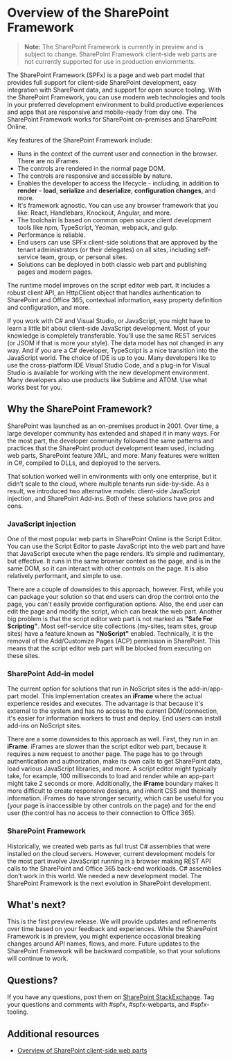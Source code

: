 # Overview of the SharePoint Framework

>**Note:** The SharePoint Framework is currently in preview and is subject to change. SharePoint Framework client-side web parts are not currently supported for use in production enviornments.

The SharePoint Framework (SPFx) is a page and web part model that provides full support for client-side SharePoint development, easy integration with SharePoint data, and support for open source tooling. With the SharePoint Framework, you can use modern web technologies and tools in your preferred development environment to build productive experiences and apps that are responsive and mobile-ready from day one. The SharePoint Framework works for SharePoint on-premises and SharePoint Online.
 
Key features of the SharePoint Framework include:

* Runs in the context of the current user and connection in the browser. There are no iFrames.
* The controls are rendered in the normal page DOM.
* The controls are responsive and accessible by nature.
* Enables the developer to access the lifecycle - including, in addition to **render** -  **load**, **serialize** and **deserialize**, **configuration changes**, and more.
* It's framework agnostic. You can use any browser framework that you like: React, Handlebars, Knockout, Angular, and more.
* The toolchain is based on common open source client development tools like npm, TypeScript, Yeoman, webpack, and gulp.
* Performance is reliable.
* End users can use SPFx client-side solutions that are approved by the tenant administrators (or their delegates) on all sites, including self-service team, group, or personal sites. 
* Solutions can be deployed in both classic web part and publishing pages and modern pages.
 
The runtime model improves on the script editor web part. It includes a robust client API, an HttpClient object that handles authentication to SharePoint and Office 365, contextual information, easy property definition and configuration, and more. 

If you work with C# and Visual Studio, or JavaScript, you might have to learn a little bit about client-side JavaScript development. Most of your knowledge is completely transferable. You’ll use the same REST services (or JSOM if that is more your style). The data model has not changed in any way. And if you are a C# developer, TypeScript is a nice transition into the JavaScript world. The choice of IDE is up to you. Many developers like to use the cross-platform IDE Visual Studio Code, and a plug-in for Visual Studio is available for working with the new development environment. Many developers also use products like Sublime and ATOM. Use what works best for you.

## Why the SharePoint Framework?

SharePoint was launched as an on-premises product in 2001. Over time, a large developer community has extended and shaped it in many ways. For the most part, the developer community followed the same patterns and practices that the SharePoint product development team used, including web parts, SharePoint feature XML, and more. Many features were written in C#, compiled to DLLs, and deployed to the servers.
 
That solution worked well in environments with only one enterprise, but it didn’t scale to the cloud, where multiple tenants run side-by-side. As a result, we introduced two alternative models: client-side JavaScript injection, and SharePoint Add-ins. Both of these solutions have pros and cons. 

### JavaScript injection

One of the most popular web parts in SharePoint Online is the Script Editor. You can use the Script Editor to paste JavaScript into the web part and have that JavaScript execute when the page renders. It’s simple and rudimentary, but effective. It runs in the same browser context as the page, and is in the same DOM, so it can interact with other controls on the page.  It is also relatively performant, and simple to use. 

There are a couple of downsides to this approach, however. First, while you can package your solution so that end users can drop the control onto the page, you can't easily provide configuration options. Also, the end user can edit the page and modify the script, which can break the web part. Another big problem is that the script editor web part is not marked as **"Safe For Scripting"**.  Most self-service site collections (my-sites, team sites, group sites) have a feature known as **"NoScript"** enabled. Technically, it is the removal of the Add/Customize Pages (ACP) permission in SharePoint. This means that the script editor web part will be blocked from executing on these sites.  

### SharePoint Add-in model

The current option for solutions that run in NoScript sites is the add-in/app-part model. This implementation creates an **iFrame** where the actual experience resides and executes. The advantage is that because it's external to the system and has no access to the current DOM/connection, it's easier for information workers to trust and deploy. End users can install add-ins on NoScript sites. 

There are a some downsides to this approach as well. First, they run in an **iFrame**. iFrames are slower than the script editor web part, because it requires a new request to another page. The page has to go through authentication and authorization, make its own calls to get SharePoint data, load various JavaScript libraries, and more. A script editor might typically take, for example, 100 milliseconds to load and render while an app-part might take 2 seconds or more. Additionally, the **iFrame** boundary makes it more difficult to create responsive designs, and inherit CSS and theming information. iFrames do have stronger security, which can be useful  for you (your page is inaccessible by other controls on the page) and for the end user (the control has no access to their connection to Office 365).


### SharePoint Framework 

Historically, we created web parts as full trust C# assemblies that were installed on the cloud servers. However, current development models for the most part involve JavaScript running in a browser making REST API calls to the SharePoint and Office 365 back-end workloads. C# assemblies don’t work in this world. We needed a new development model. The SharePoint Framework is the next evolution in SharePoint development.

## What's next?

This is the first preview release. We will provide updates and refinements over time based on your feedback and experiences. While the SharePoint Framework is in preview, you might experience occasional breaking changes around API names, flows, and more. Future updates to the SharePoint Framework will be backward compatible, so that your solutions will continue to work.

## Questions?

If you have any questions, post them on [SharePoint StackExchange](http://sharepoint.stackexchange.com/). Tag your questions and comments with #spfx, #spfx-webparts, and #spfx-tooling.

## Additional resources



- [Overview of SharePoint client-side web parts](web-parts/overview-client-side-web-parts.md)
